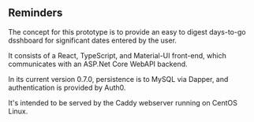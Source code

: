 ## Reminders

The concept for this prototype is to provide an easy to digest days-to-go dsshboard for significant dates entered by the user.

It consists of a React, TypeScript, and Material-UI front-end, which communicates with an ASP.Net Core WebAPI backend.

In its current version 0.7.0, persistence is to MySQL via Dapper, and authentication is provided by Auth0.

It's intended to be served by the Caddy webserver running on CentOS Linux.